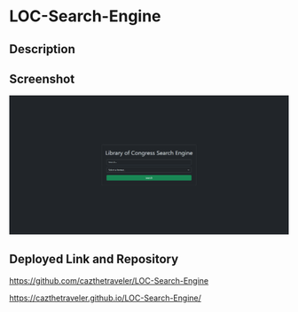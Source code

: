 # LOC-Search-Engine

## Description

## Screenshot

![The homepage for the library of congress search engine.](./assets/images/screenshot.png)

## Deployed Link and Repository

https://github.com/cazthetraveler/LOC-Search-Engine

https://cazthetraveler.github.io/LOC-Search-Engine/